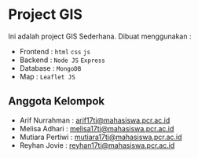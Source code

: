 # Project GIS

Ini adalah project GIS Sederhana. Dibuat menggunakan :
- Frontend : `html` `css` `js`
- Backend : `Node JS` `Express`
- Database : `MongoDB`
- Map : `Leaflet JS`

## Anggota Kelompok
- Arif Nurrahman : arif17ti@mahasiswa.pcr.ac.id
- Melisa Adhari : melisa17ti@mahasiswa.pcr.ac.id
- Mutiara Pertiwi : mutiara17ti@mahasiswa.pcr.ac.id
- Reyhan Jovie : reyhan17ti@mahasiswa.pcr.ac.id